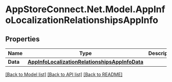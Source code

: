# AppStoreConnect.Net.Model.AppInfoLocalizationRelationshipsAppInfo

## Properties

Name | Type | Description | Notes
------------ | ------------- | ------------- | -------------
**Data** | [**AppInfoLocalizationRelationshipsAppInfoData**](AppInfoLocalizationRelationshipsAppInfoData.md) |  | [optional] 

[[Back to Model list]](../README.md#documentation-for-models) [[Back to API list]](../README.md#documentation-for-api-endpoints) [[Back to README]](../README.md)

